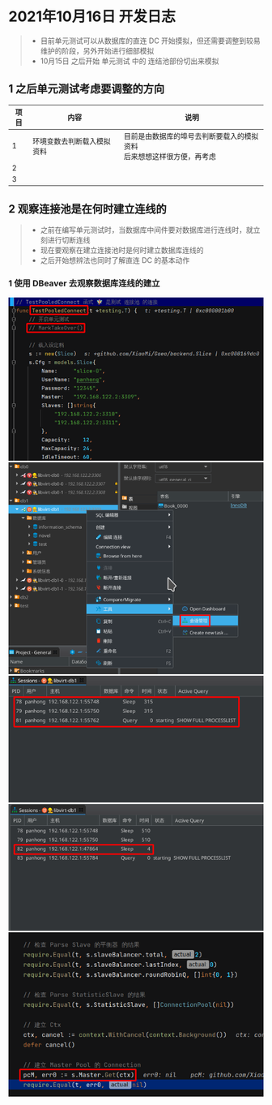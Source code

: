  # 2021年10月16日 开发日志

> - 目前单元测试可以从数据库的直连 DC 开始摸拟，但还需要调整到较易维护的阶段，另外开始进行细部模拟
> - 10月15日 之后开始 单元测试 中的 连结池部份切出来模拟

## 1 之后单元测试考虑要调整的方向

| 项目 | 内容                       | 说明                                                         |
| ---- | -------------------------- | ------------------------------------------------------------ |
| 1    | 环境变数去判断载入模拟资料 | 目前是由数据库的埠号去判断要载入的模拟资料<br />后来想想这样很方便，再考虑 |
| 2    |                            |                                                              |
| 3    |                            |                                                              |

## 2 观察连接池是在何时建立连线的

> - 之前在编写单元测试时，当数据库中间件要对数据库进行连线时，就立刻进行切断连线
> - 现在要观察在建立连接池时是何时建立数据库连线的
> - 之后开始想辨法也同时了解直连 DC 的基本动作

### 1 使用 DBeaver 去观察数据库连线的建立



<img src="../assets/panhongrainbow/image-20211016175258998.png" alt="image-20211016175258998" style="zoom:80%;" /> 



<img src="../assets/panhongrainbow/image-20211016175854798.png" alt="image-20211016175854798" style="zoom:80%;" /> 



<img src="../assets/panhongrainbow/image-20211016180211781.png" alt="image-20211016180211781" style="zoom:80%;" /> 



<img src="../assets/panhongrainbow/image-20211016180348860.png" alt="image-20211016180348860" style="zoom:80%;" /> 



<img src="../assets/panhongrainbow/image-20211016180506261.png" alt="image-20211016180506261" style="zoom:80%;" /> 
